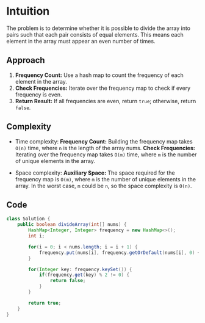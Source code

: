 # Intuition

The problem is to determine whether it is possible to divide the array into pairs such that each pair consists of equal elements. This means each element in the array must appear an even number of times.

## Approach

1. **Frequency Count:** Use a hash map to count the frequency of each element in the array.
2. **Check Frequencies:** Iterate over the frequency map to check if every frequency is even.
3. **Return Result:** If all frequencies are even, return `true`; otherwise, return `false`.

## Complexity

- Time complexity:
**Frequency Count:** Building the frequency map takes `O(n)` time, where `n` is the length of the array nums.
**Check Frequencies:** Iterating over the frequency map takes `O(m)` time, where `m` is the number of unique elements in the array.

- Space complexity:
**Auxiliary Space:** The space required for the frequency map is `O(m)`, where `m` is the number of unique elements in the array. In the worst case, `m` could be `n`, so the space complexity is `O(n)`.

## Code

```Java
class Solution {
    public boolean divideArray(int[] nums) {
        HashMap<Integer, Integer> frequency = new HashMap<>();
        int i;

        for(i = 0; i < nums.length; i = i + 1) {
            frequency.put(nums[i], frequency.getOrDefault(nums[i], 0) + 1);
        }

        for(Integer key: frequency.keySet()) {
            if(frequency.get(key) % 2 != 0) {
                return false;
            }
        }

        return true;
    }
}
```
